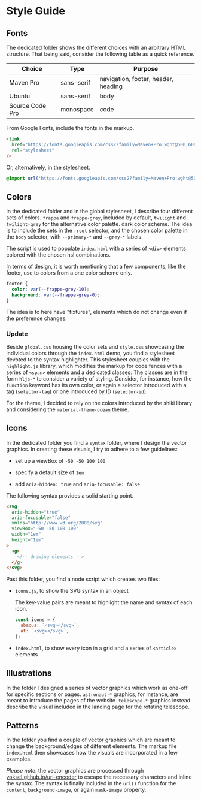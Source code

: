 # Style Guide

## Fonts

The dedicated folder shows the different choices with an arbitrary HTML structure. That being said, consider the following table as a quick reference.

| Choice          | Type       | Purpose                             |
| --------------- | ---------- | ----------------------------------- |
| Maven Pro       | sans-serif | navigation, footer, header, heading |
| Ubuntu          | sans-serif | body                                |
| Source Code Pro | monospace  | code                                |

From Google Fonts, include the fonts in the markup.

```html
<link
  href="https://fonts.googleapis.com/css2?family=Maven+Pro:wght@500;600;700&family=Source+Code+Pro&family=Ubuntu:ital,wght@0,400;0,700;1,400;1,700&display=swap"
  rel="stylesheet"
/>
```

Or, alternatively, in the stylesheet.

```css
@import url('https://fonts.googleapis.com/css2?family=Maven+Pro:wght@500;600;700&family=Source+Code+Pro&family=Ubuntu:ital,wght@0,400;0,700;1,400;1,700&display=swap');
```

## Colors

In the dedicated folder and in the global stylesheet, I describe four different sets of colors. `frappe` and `frappe-grey`, included by default, `twilight` and `twilight-grey` for the alternative color palette. dark color scheme. The idea is to include the sets in the `:root` selector, and the chosen color palette in the `body` selector, with `--primary-*` and `--grey-*` labels.

The script is used to populate `index.html` with a series of `<div>` elements colored with the chosen hsl combinations.

In terms of design, it is worth mentioning that a few components, like the footer, use to colors from a one color scheme only.

```css
footer {
  color: var(--frappe-grey-10);
  background: var(--frappe-grey-0);
}
```

The idea is to here have "fixtures", elements which do not change even if the preference changes.

### Update

Beside `global.css` housing the color sets and `style.css` showcasing the individual colors through the `index.html` demo, you find a stylesheet devoted to the syntax highlighter. This stylesheet couples with the `highlight.js` library, which modifies the markup for code fences with a series of `<span>` elements and a dedicated classes. The classes are in the form `hljs-*` to consider a variety of styling. Consider, for instance, how the `function` keyword has its own color, or again a selector introduced with a tag (`selector-tag`) or one introduced by ID (`selector-id`).

For the theme, I decided to rely on the colors introduced by the shiki library and considering the `material-theme-ocean` theme.

## Icons

In the dedicated folder you find a `syntax` folder, where I design the vector graphics. In creating these visuals, I try to adhere to a few guidelines:

- set up a viewBox of `-50 -50 100 100`

- specify a default size of `1em`

- add `aria-hidden: true` and `aria-focusable: false`

The following syntax provides a solid starting point.

```html
<svg
  aria-hidden="true"
  aria-focusable="false"
  xmlns="http://www.w3.org/2000/svg"
  viewBox="-50 -50 100 100"
  width="1em"
  height="1em"
>
  <g>
    <!-- drawing elements -->
  </g>
</svg>
```

Past this folder, you find a node script which creates two files:

- `icons.js`, to show the SVG syntax in an object

  The key-value pairs are meant to highlight the name and syntax of each icon.

  ```js
  const icons = {
    abacus: `<svg></svg>`,
    at: `<svg></svg>`,
  };
  ```

- `index.html`, to show every icon in a grid and a series of `<article>` elements

## Illustrations

In the folder I designed a series of vector graphics which work as one-off for specific sections or pages. `astronaut-*` graphics, for instance, are meant to introduce the pages of the website. `telescope-*` graphics instead describe the visual included in the landing page for the rotating telescope.

## Patterns

In the folder you find a couple of vector graphics which are meant to change the background/edges of different elements. The markup file `index.html` then showcases how the visuals are incorporated in a few examples.

_Please note_: the vector graphics are processed through [yoksel.github.io/url-encoder](http://yoksel.github.io/url-encoder/) to escape the necessary characters and inline the syntax. The syntax is finally included in the `url()` function for the `content`, `background-image`, or again `mask-image` property.
